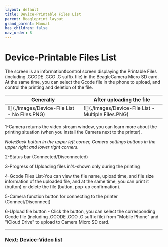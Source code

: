 ```yaml
---
layout: default
title: Device-Printable Files List
parent: Beagleprint layout
grand_parent: Manual
has_children: false
nav_order: 8
---
```


# Device-Printable Files List

The screen is an information&control screen displaying the Printable Files (including .GCODE .GCO .G suffix file) in the BeagleCamera Micro SD card. At the same time, you can select the Gcode file in the phone to upload, and control the printing and deletion of the file.

|Generally|After uploading the file|
|-|-|
|![](./images/Device-File List - No Files.PNG)|![](./images/Device-File List - Multiple Files.PNG)|

1-Camera returns the video stream window, you can learn more about the printing situation (when you install the Camera next to the printer).

_Note:Back button in the upper left corner, Camera settings buttons in the upper right and lower right corners._

2-Status bar (Connected/Disconnected)

3-Progress of Uploading files in%-shown only during the printing

4-Gcode Files List-You can view the file name, upload time, and file size information of the uploaded file, and at the same time, you can print it (button) or delete the file (button, pop-up confirmation).

5-Camera function button for connecting to the printer (Connect/Disconnect)

6-Upload file button - Click the button, you can select the corresponding Gcode file (including .GCODE .GCO .G suffix file) from "Mobile Phone" and "iCloud Drive" to upload to Camera Micro SD card.


---
### Next: [Device-Video list](./Beagleprint%20Device%20Video%20list.md)

